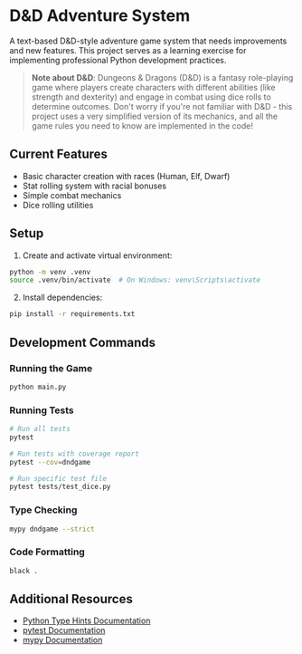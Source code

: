 # D&D Adventure System

A text-based D&D-style adventure game system that needs improvements and new features. This project serves as a learning exercise for implementing professional Python development practices.

> **Note about D&D**: Dungeons & Dragons (D&D) is a fantasy role-playing game where players create characters with different abilities (like strength and dexterity) and engage in combat using dice rolls to determine outcomes. Don't worry if you're not familiar with D&D - this project uses a very simplified version of its mechanics, and all the game rules you need to know are implemented in the code!

## Current Features
- Basic character creation with races (Human, Elf, Dwarf)
- Stat rolling system with racial bonuses
- Simple combat mechanics
- Dice rolling utilities

## Setup

1. Create and activate virtual environment:
```bash
python -m venv .venv
source .venv/bin/activate  # On Windows: venv\Scripts\activate
```

2. Install dependencies:
```bash
pip install -r requirements.txt
```

## Development Commands

### Running the Game
```bash
python main.py
```

### Running Tests
```bash
# Run all tests
pytest

# Run tests with coverage report
pytest --cov=dndgame

# Run specific test file
pytest tests/test_dice.py
```

### Type Checking
```bash
mypy dndgame --strict
```

### Code Formatting
```bash
black .
```

## Additional Resources

- [Python Type Hints Documentation](https://docs.python.org/3/library/typing.html)
- [pytest Documentation](https://docs.pytest.org/)
- [mypy Documentation](https://mypy.readthedocs.io/)